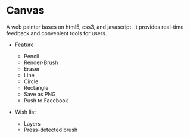 Canvas
======

A web painter bases on html5, css3, and javascript.
It provides real-time feedback and convenient tools
for users.

- Feature
    * Pencil
    * Render-Brush
    * Eraser
    * Line
    * Circle
    * Rectangle
    * Save as PNG
    * Push to Facebook

- Wish list
    * Layers
    * Press-detected brush
